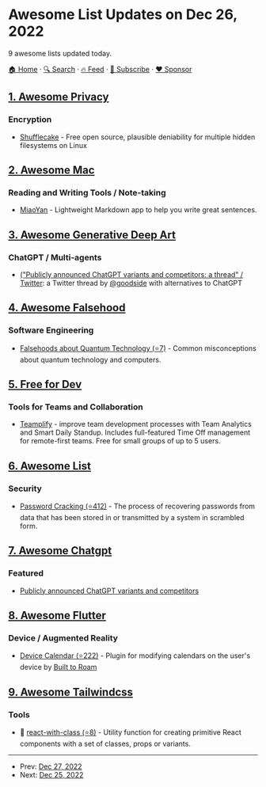 # Awesome List Updates on Dec 26, 2022

9 awesome lists updated today.

[🏠 Home](/README.md) · [🔍 Search](https://www.trackawesomelist.com/search/) · [🔥 Feed](https://www.trackawesomelist.com/rss.xml) · [📮 Subscribe](https://trackawesomelist.us17.list-manage.com/subscribe?u=d2f0117aa829c83a63ec63c2f&id=36a103854c) · [❤️  Sponsor](https://github.com/sponsors/theowenyoung)



## [1. Awesome Privacy](/content/pluja/awesome-privacy/README.md)

### Encryption

*   [Shufflecake](https://shufflecake.net/index.html) - Free open source, plausible deniability for multiple hidden filesystems on Linux

## [2. Awesome Mac](/content/jaywcjlove/awesome-mac/README.md)

### Reading and Writing Tools / Note-taking

*   [MiaoYan](https://miaoyan.app/) - Lightweight Markdown app to help you write great sentences.

## [3. Awesome Generative Deep Art](/content/filipecalegario/awesome-generative-deep-art/README.md)

### ChatGPT / Multi-agents

*   [("Publicly announced ChatGPT variants and competitors: a thread" / Twitter](https://twitter.com/goodside/status/1606611869661384706): a Twitter thread by [@goodside](https://twitter.com/goodside) with alternatives to ChatGPT

## [4. Awesome Falsehood](/content/kdeldycke/awesome-falsehood/README.md)

### Software Engineering

*   [Falsehoods about Quantum Technology (⭐7)](https://github.com/gottfriedsz/falsehoods-quantum) - Common misconceptions about quantum technology and computers.

## [5. Free for Dev](/content/ripienaar/free-for-dev/README.md)

### Tools for Teams and Collaboration

*   [Teamplify](https://teamplify.com) - improve team development processes with Team Analytics and Smart Daily Standup. Includes full-featured Time Off management for remote-first teams. Free for small groups of up to 5 users.

## [6. Awesome List](/content/sindresorhus/awesome/README.md)

### Security

*   [Password Cracking (⭐412)](https://github.com/n0kovo/awesome-password-cracking#readme) - The process of recovering passwords from data that has been stored in or transmitted by a system in scrambled form.

## [7. Awesome Chatgpt](/content/saharmor/awesome-chatgpt/README.md)

### Featured

*   [Publicly announced ChatGPT variants and competitors](https://twitter.com/goodside/status/1606611869661384706)

## [8. Awesome Flutter](/content/Solido/awesome-flutter/README.md)

### Device / Augmented Reality

*   [Device Calendar (⭐222)](https://github.com/builttoroam/device_calendar) - Plugin for modifying calendars on the user's device by [Built to Roam](http://builttoroam.com)

## [9. Awesome Tailwindcss](/content/aniftyco/awesome-tailwindcss/README.md)

### Tools

*   💼 [react-with-class (⭐8)](https://github.com/antomics/react-with-class) - Utility function for creating primitive React components with a set of classes, props or variants.

---

- Prev: [Dec 27, 2022](/content/2022/12/27/README.md)
- Next: [Dec 25, 2022](/content/2022/12/25/README.md)